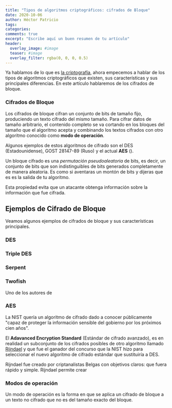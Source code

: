 ```yaml
---
title: "Tipos de algoritmos criptográficos: cifrados de Bloque"
date: 2020-10-06
author: Héctor Patricio
tags:
categories:
comments: true
excerpt: "Escribe aquí un buen resumen de tu artículo"
header:
  overlay_image: #image
  teaser: #image
  overlay_filter: rgba(0, 0, 0, 0.5)
---
```


Ya hablamos de lo que es [la criptografía](/2019/11/12/criptografia-basica-para-programadores-que-es-la-criptografia.html), ahora empecemos a hablar de los tipos de
algoritmos criptográficos que existen, sus características y sus principales diferencias. En este artículo hablaremos de los cifrados de bloque.

### Cifrados de Bloque

Los cifrados de bloque cifran un conjunto de bits de tamaño fijo, produciendo un texto cifrado del mismo tamaño. Para cifrar datos de tamaño arbitrario, el contenido completo se va cortando en los bloques del tamaño que el algoritmo acepta y combinando los textos cifrados con otro algoritmo conocido como **modo de operación**.

Algunos ejemplos de estos algoritmos de cifrado son el DES (Estadounidense), GOST 28147-89 (Ruso) y el actual **AES** ().

Un bloque cifrado es una _permutación pseudoaleatoria_ de bits, es decir, un conjunto de bits que son indistinguibles de bits generados completamente de manera aleatoria. Es como si aventaras un montón de bits y dijeras que es es la salida de tu algoritmo.

Esta propiedad evita que un atacante obtenga información sobre la información que fue cifrada.

## Ejemplos de Cifrado de Bloque

Veamos algunos ejemplos de cifrados de bloque y sus características principales.

### DES

### Triple DES

### Serpent

### Twofish

Uno de los autores de

### AES

La NIST quería un algoritmo de cifrado dado a conocer públicamente "capaz de proteger la información sensible del gobierno por los próximos cien años".

El **Adavanced Encryption Standard** (Estándar de cifrado avanzado), es en realidad un subconjunto de los cifrados posibles de otro algoritmo llamado [Rijndael](https://csrc.nist.gov/csrc/media/projects/cryptographic-standards-and-guidelines/documents/aes-development/rijndael-ammended.pdf) y que fue el ganador del concurso que la NIST hizo para seleccionar el nuevo algoritmo de cifrado estándar que sustituiría a DES.

Rijndael fue creado por criptanalistas Belgas con objetivos claros: que fuera rápido y simple. Rijndael permite crear

### Modos de operación

Un modo de operación es la forma en que se aplica un cifrado de bloque a un texto no cifrado que no es del tamaño exacto del bloque.

